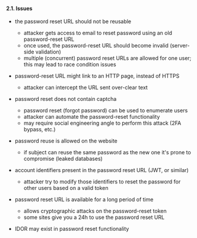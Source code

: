 #### 2.1. Issues

- the password reset URL should not be reusable
  - attacker gets access to email to reset password using an old password-reset URL
  - once used, the password-reset URL should become invalid (server-side validation)
  - multiple (concurrent) password reset URLs are allowed for one user; this may lead to race condition issues

- password-reset URL might link to an HTTP page, instead of HTTPS
  - attacker can intercept the URL sent over-clear text

- password reset does not contain captcha
  - password reset (forgot password) can be used to enumerate users
  - attacker can automate the password-reset functionality
  - may require social engineering angle to perform this attack (2FA bypass, etc.)

- password reuse is allowed on the website 
  - if subject can reuse the same password as the new one it's prone to compromise (leaked databases)

- account identifiers present in the password reset URL (JWT, or similar)
  - attacker try to modify those identifiers to reset the password for other users based on a valid token

- password reset URL is available for a long period of time
  - allows cryptographic attacks on the password-reset token
  - some sites give you a 24h to use the password reset URL

- IDOR may exist in password reset functionality
